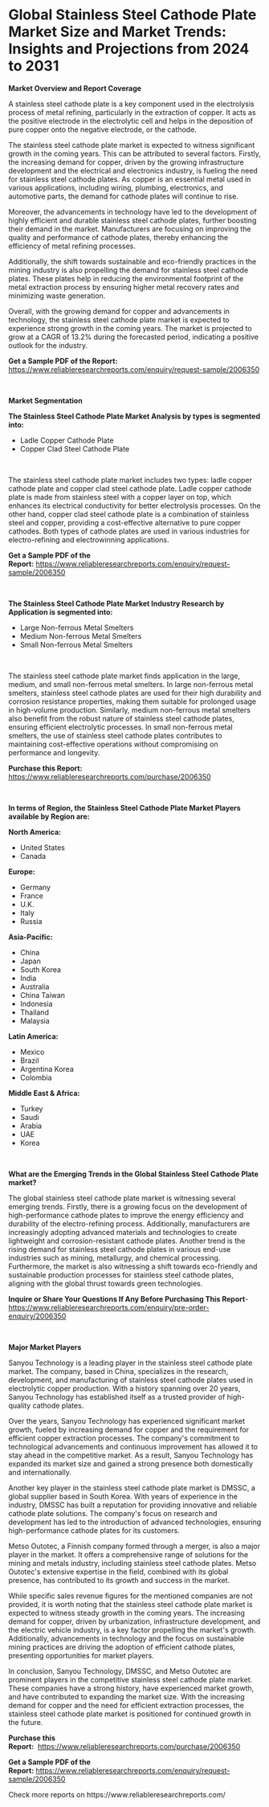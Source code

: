 <p><h1>Global Stainless Steel Cathode Plate Market Size and Market Trends: Insights and Projections from 2024 to 2031</h1></p><p><strong>Market Overview and Report Coverage</strong></p>
<p><p>A stainless steel cathode plate is a key component used in the electrolysis process of metal refining, particularly in the extraction of copper. It acts as the positive electrode in the electrolytic cell and helps in the deposition of pure copper onto the negative electrode, or the cathode.</p><p>The stainless steel cathode plate market is expected to witness significant growth in the coming years. This can be attributed to several factors. Firstly, the increasing demand for copper, driven by the growing infrastructure development and the electrical and electronics industry, is fueling the need for stainless steel cathode plates. As copper is an essential metal used in various applications, including wiring, plumbing, electronics, and automotive parts, the demand for cathode plates will continue to rise.</p><p>Moreover, the advancements in technology have led to the development of highly efficient and durable stainless steel cathode plates, further boosting their demand in the market. Manufacturers are focusing on improving the quality and performance of cathode plates, thereby enhancing the efficiency of metal refining processes.</p><p>Additionally, the shift towards sustainable and eco-friendly practices in the mining industry is also propelling the demand for stainless steel cathode plates. These plates help in reducing the environmental footprint of the metal extraction process by ensuring higher metal recovery rates and minimizing waste generation.</p><p>Overall, with the growing demand for copper and advancements in technology, the stainless steel cathode plate market is expected to experience strong growth in the coming years. The market is projected to grow at a CAGR of 13.2% during the forecasted period, indicating a positive outlook for the industry.</p></p>
<p><strong>Get a Sample PDF of the Report:</strong> <a href="https://www.reliableresearchreports.com/enquiry/request-sample/2006350">https://www.reliableresearchreports.com/enquiry/request-sample/2006350</a></p>
<p>&nbsp;</p>
<p><strong>Market Segmentation</strong></p>
<p><strong>The Stainless Steel Cathode Plate Market Analysis by types is segmented into:</strong></p>
<p><ul><li>Ladle Copper Cathode Plate</li><li>Copper Clad Steel Cathode Plate</li></ul></p>
<p>&nbsp;</p>
<p><p>The stainless steel cathode plate market includes two types: ladle copper cathode plate and copper clad steel cathode plate. Ladle copper cathode plate is made from stainless steel with a copper layer on top, which enhances its electrical conductivity for better electrolysis processes. On the other hand, copper clad steel cathode plate is a combination of stainless steel and copper, providing a cost-effective alternative to pure copper cathodes. Both types of cathode plates are used in various industries for electro-refining and electrowinning applications.</p></p>
<p><strong>Get a Sample PDF of the Report:</strong>&nbsp;<a href="https://www.reliableresearchreports.com/enquiry/request-sample/2006350">https://www.reliableresearchreports.com/enquiry/request-sample/2006350</a></p>
<p>&nbsp;</p>
<p><strong>The Stainless Steel Cathode Plate Market Industry Research by Application is segmented into:</strong></p>
<p><ul><li>Large Non-ferrous Metal Smelters</li><li>Medium Non-ferrous Metal Smelters</li><li>Small Non-ferrous Metal Smelters</li></ul></p>
<p>&nbsp;</p>
<p><p>The stainless steel cathode plate market finds application in the large, medium, and small non-ferrous metal smelters. In large non-ferrous metal smelters, stainless steel cathode plates are used for their high durability and corrosion resistance properties, making them suitable for prolonged usage in high-volume production. Similarly, medium non-ferrous metal smelters also benefit from the robust nature of stainless steel cathode plates, ensuring efficient electrolytic processes. In small non-ferrous metal smelters, the use of stainless steel cathode plates contributes to maintaining cost-effective operations without compromising on performance and longevity.</p></p>
<p><strong>Purchase this Report:</strong>&nbsp; <a href="https://www.reliableresearchreports.com/purchase/2006350">https://www.reliableresearchreports.com/purchase/2006350</a></p>
<p>&nbsp;</p>
<p><strong>In terms of Region, the Stainless Steel Cathode Plate Market Players available by Region are:</strong></p>
<p>
    <p> <strong> North America: </strong>
        <ul>
            <li>United States</li>
            <li>Canada</li>
        </ul>
        </p> 
    <p> <strong> Europe: </strong>
        <ul>
            <li>Germany</li>
            <li>France</li>
            <li>U.K.</li>
            <li>Italy</li>
            <li>Russia</li>
        </ul>
        </p> 
    <p> <strong> Asia-Pacific: </strong>
        <ul>
            <li>China</li>
            <li>Japan</li>
            <li>South Korea</li>
            <li>India</li>
            <li>Australia</li>
            <li>China Taiwan</li>
            <li>Indonesia</li>
            <li>Thailand</li>
            <li>Malaysia</li>
        </ul>
        </p> 
    <p> <strong> Latin America: </strong>
        <ul>
            <li>Mexico</li>
            <li>Brazil</li>
            <li>Argentina Korea</li>
            <li>Colombia</li>
        </ul>
        </p> 
    <p> <strong> Middle East & Africa: </strong>
        <ul>
            <li>Turkey</li>
            <li>Saudi</li>
            <li>Arabia</li>
            <li>UAE</li>
            <li>Korea</li>
        </ul>
    </p>
    </p>
<p>&nbsp;</p>
<p><strong>What are the Emerging Trends in the Global Stainless Steel Cathode Plate market?</strong></p>
<p><p>The global stainless steel cathode plate market is witnessing several emerging trends. Firstly, there is a growing focus on the development of high-performance cathode plates to improve the energy efficiency and durability of the electro-refining process. Additionally, manufacturers are increasingly adopting advanced materials and technologies to create lightweight and corrosion-resistant cathode plates. Another trend is the rising demand for stainless steel cathode plates in various end-use industries such as mining, metallurgy, and chemical processing. Furthermore, the market is also witnessing a shift towards eco-friendly and sustainable production processes for stainless steel cathode plates, aligning with the global thrust towards green technologies.</p></p>
<p><strong>Inquire or Share Your Questions If Any Before Purchasing This Report</strong>- <a href="https://www.reliableresearchreports.com/enquiry/pre-order-enquiry/2006350">https://www.reliableresearchreports.com/enquiry/pre-order-enquiry/2006350</a></p>
<p>&nbsp;</p>
<p><strong>Major Market Players</strong></p>
<p><p>Sanyou Technology is a leading player in the stainless steel cathode plate market. The company, based in China, specializes in the research, development, and manufacturing of stainless steel cathode plates used in electrolytic copper production. With a history spanning over 20 years, Sanyou Technology has established itself as a trusted provider of high-quality cathode plates.</p><p>Over the years, Sanyou Technology has experienced significant market growth, fueled by increasing demand for copper and the requirement for efficient copper extraction processes. The company's commitment to technological advancements and continuous improvement has allowed it to stay ahead in the competitive market. As a result, Sanyou Technology has expanded its market size and gained a strong presence both domestically and internationally.</p><p>Another key player in the stainless steel cathode plate market is DMSSC, a global supplier based in South Korea. With years of experience in the industry, DMSSC has built a reputation for providing innovative and reliable cathode plate solutions. The company's focus on research and development has led to the introduction of advanced technologies, ensuring high-performance cathode plates for its customers.</p><p>Metso Outotec, a Finnish company formed through a merger, is also a major player in the market. It offers a comprehensive range of solutions for the mining and metals industry, including stainless steel cathode plates. Metso Outotec's extensive expertise in the field, combined with its global presence, has contributed to its growth and success in the market.</p><p>While specific sales revenue figures for the mentioned companies are not provided, it is worth noting that the stainless steel cathode plate market is expected to witness steady growth in the coming years. The increasing demand for copper, driven by urbanization, infrastructure development, and the electric vehicle industry, is a key factor propelling the market's growth. Additionally, advancements in technology and the focus on sustainable mining practices are driving the adoption of efficient cathode plates, presenting opportunities for market players.</p><p>In conclusion, Sanyou Technology, DMSSC, and Metso Outotec are prominent players in the competitive stainless steel cathode plate market. These companies have a strong history, have experienced market growth, and have contributed to expanding the market size. With the increasing demand for copper and the need for efficient extraction processes, the stainless steel cathode plate market is positioned for continued growth in the future.</p></p>
<p><strong>Purchase this Report:</strong>&nbsp;&nbsp;<a href="https://www.reliableresearchreports.com/purchase/2006350">https://www.reliableresearchreports.com/purchase/2006350</a></p>
<p></p>
<p><strong>Get a Sample PDF of the Report:</strong>&nbsp;<a href="https://www.reliableresearchreports.com/enquiry/request-sample/2006350">https://www.reliableresearchreports.com/enquiry/request-sample/2006350</a></p>
<p>Check more reports on https://www.reliableresearchreports.com/</p>